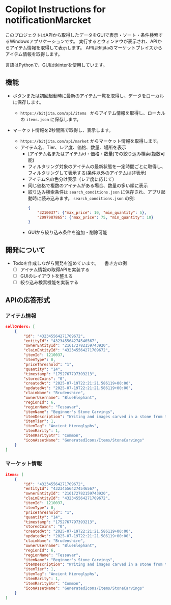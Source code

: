 # Copilot Instructions for notificationMarcket

このプロジェクトはAPIから取得したデータをGUIで表示・ソート・条件検索するWindowsアプリケーションです。
実行するとウィンドウが表示され、APIからアイテム情報を取得して表示します。
APIはBitjitaのマーケットプレイスからアイテム情報を取得します。

言語はPythonで、GUIはtkinterを使用しています。

## 機能
- ボタンまたは初回起動時に最新のアイテム一覧を取得し、データをローカルに保存します。
  - `https://bitjita.com/api/items ` からアイテム情報を取得し、ローカルの `items.json` に保存します。

- マーケット情報を2秒間隔で取得し、表示します。
  - `https://bitjita.com/api/market` からマーケット情報を取得します。
  - アイテム名、Tier、レア度、価格、数量、場所を表示
    - [アイテム名またはアイテムid・価格・数量]での絞り込み検索(複数可能)
    - フィルタリング対象のアイテムの最新状態を一定時間ごとに取得し、フィルタリングして表示する(条件以外のアイテムは非表示)
    - アイテム名の色分け表示（レア度に応じて）
    - 同じ価格で複数のアイテムがある場合、数量の多い順に表示
    - 絞り込み検索条件は `search_conditions.json` に保存され、アプリ起動時に読み込みます。
      `search_conditions.json` の例:
      ```json
      {
          "3210037": {"max_price": 10, "min_quantity": 5},
          "2097987865": {"max_price": 75, "min_quantity": 10}
      }
      ```
    - GUIから絞り込み条件を追加・削除可能

## 開発について
- Todoを作成しながら開発を進めています。
　書き方の例
  - [ ] アイテム情報の取得APIを実装する
  - [ ] GUIのレイアウトを整える
  - [ ] 絞り込み検索機能を実装する

## APIの応答形式
### アイテム情報
```json
sellOrders: [
    {
        "id": "432345564271709672",
        "entityId": "432345564274546567",
        "ownerEntityId": "216172782159743920",
        "claimEntityId": "432345564271709672",
        "itemId": 1210037,
        "itemType": 0,
        "priceThreshold": "1",
        "quantity": "14",
        "timestamp": "1752767797393213",
        "storedCoins": "0",
        "createdAt": "2025-07-19T22:21:21.586119+00:00",
        "updatedAt": "2025-07-19T22:21:21.586119+00:00",
        "claimName": "Brudenshire",
        "ownerUsername": "BlueElephant",
        "regionId": 6,
        "regionName": "Tessavar",
        "itemName": "Beginner's Stone Carvings",
        "itemDescription": "Writing and images carved in a stone from the ancient civilization. A scholar might be able to decipher some valuable information from this at a Research Desk.",
        "itemTier": 1,
        "itemTag": "Ancient Hieroglyphs",
        "itemRarity": 1,
        "itemRarityStr": "Common",
        "iconAssetName": "GeneratedIcons/Items/StoneCarvings"
    }
]
``` 
### マーケット情報
```json
items: [
    {
        "id": "432345564271709672",
        "entityId": "432345564274546567",
        "ownerEntityId": "216172782159743920",
        "claimEntityId": "432345564271709672",
        "itemId": 1210037,
        "itemType": 0,
        "priceThreshold": "1",
        "quantity": "14",
        "timestamp": "1752767797393213",
        "storedCoins": "0",
        "createdAt": "2025-07-19T22:21:21.586119+00:00",
        "updatedAt": "2025-07-19T22:21:21.586119+00:00",
        "claimName": "Brudenshire",
        "ownerUsername": "BlueElephant",
        "regionId": 6,
        "regionName": "Tessavar",
        "itemName": "Beginner's Stone Carvings",
        "itemDescription": "Writing and images carved in a stone from the ancient civilization. A scholar might be able to decipher some valuable information from this at a Research Desk.",
        "itemTier": 1,
        "itemTag": "Ancient Hieroglyphs",
        "itemRarity": 1,
        "itemRarityStr": "Common",
        "iconAssetName": "GeneratedIcons/Items/StoneCarvings"
    }
]
```